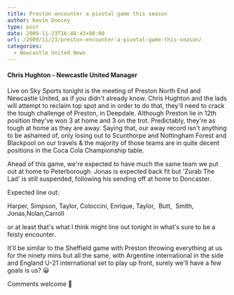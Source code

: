 ```yaml
---
title: Preston encounter a pivotal game this season
author: Kevin Doocey
type: post
date: 2009-11-23T16:48:43+00:00
url: /2009/11/23/preston-encounter-a-pivotal-game-this-season/
categories:
  - Newcastle United News
---
```


#### Chris Hughton - Newcastle United Manager

Live on Sky Sports tonight is the meeting of Preston North End and Newcastle United, as if you didn't already know. Chris Hughton and the lads will attempt to reclaim top spot and in order to do that, they'll need to crack the tough challenge of Preston, in Deepdale. Although Preston lie in 12th position they've won 3 at home and 3 on the trot. Predictably, they're as tough at home as they are away. Saying that, our away record isn't anything to be ashamed of, only losing out to Scunthorpe and Nottingham Forest and Blackpool on our travels & the majority of those teams are in quite decent positions in the Coca Cola Championship table.

Ahead of this game, we're expected to have much the same team we put out at home to Peterborough. Jonas is expected back fit but 'Zurab The Lad' is still suspended, following his sending off at home to Doncaster.

Expected line out:

Harper, Simpson, Taylor, Coloccini, Enrique, Taylor,  Butt,  Smith, Jonas,Nolan,Carroll

or at least that's what I think might line out tonight in what's sure to be a feisty encounter.

It'll be similar to the Sheffield game with Preston throwing everything at us for the ninety mins but all the same, with Argentine international in the side and England U-21 international set to play up front, surely we'll have a few goals is us? 😀

Comments welcome 🙂
